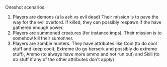 Oneshot scenarios

1. Players are demons (á la ash vs evil dead)
   Their mission is to pave the way for the
   evil overlord.
   If killed, they can possibly respawn if
   the have gathered enough power.
2. Players are summoned creatures (for instance imps).
   Their mission is to somehow kill their sumonner.
3. Players are zombie hunters. They have attributes
   like Cool (to do cool stuff and keep cool),
   Extreme (to go berserk and possibly do extreme stuff),
   Ammo (to always have more ammo and not run out) and
   Skill (to do stuff if any of the other attributes don't apply)


